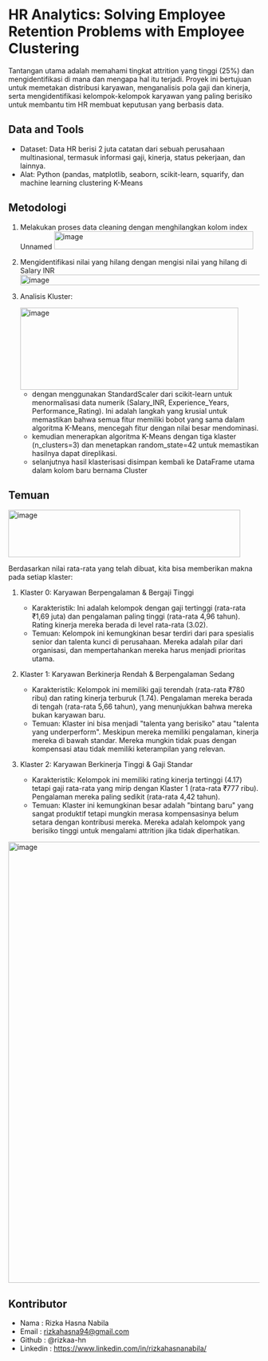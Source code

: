 # HR Analytics: Solving Employee Retention Problems with Employee Clustering

Tantangan utama adalah memahami tingkat attrition yang tinggi (25%) dan mengidentifikasi di mana dan mengapa hal itu terjadi. Proyek ini bertujuan untuk memetakan distribusi karyawan, menganalisis pola gaji dan kinerja, serta mengidentifikasi kelompok-kelompok karyawan yang paling berisiko untuk membantu tim HR membuat keputusan yang berbasis data.

## Data and Tools
- Dataset: Data HR berisi 2 juta catatan dari sebuah perusahaan multinasional, termasuk informasi gaji, kinerja, status pekerjaan, dan lainnya.
- Alat: Python (pandas, matplotlib, seaborn, scikit-learn, squarify, dan machine learning clustering K-Means

## Metodologi
1. Melakukan proses data cleaning dengan menghilangkan kolom index Unnamed
   <img width="399" height="36" alt="image" src="https://github.com/user-attachments/assets/edb5ff9f-b3ce-49f6-80ce-b557a010c3d3" />

3. Mengidentifikasi nilai yang hilang dengan mengisi nilai yang hilang di Salary INR
   <img width="664" height="21" alt="image" src="https://github.com/user-attachments/assets/3dc8ffd8-7314-4538-b3ff-1f75db638162" />

5. Analisis Kluster:
   
   <img width="437" height="165" alt="image" src="https://github.com/user-attachments/assets/2897184e-6c52-45e1-8e24-abef057872cf" />

   - dengan menggunakan StandardScaler dari scikit-learn untuk menormalisasi data numerik (Salary_INR, Experience_Years, Performance_Rating). Ini adalah langkah yang krusial untuk memastikan bahwa semua fitur memiliki bobot yang sama dalam algoritma K-Means, mencegah fitur dengan nilai besar mendominasi.
   - kemudian menerapkan algoritma K-Means dengan tiga klaster (n_clusters=3) dan menetapkan random_state=42 untuk memastikan hasilnya dapat direplikasi.
   - selanjutnya hasil klasterisasi disimpan kembali ke DataFrame utama dalam kolom baru bernama Cluster

## Temuan 
<img width="465" height="95" alt="image" src="https://github.com/user-attachments/assets/7122f0d0-35d5-4fcc-8f36-9f7e102038c9" />

Berdasarkan nilai rata-rata yang telah dibuat, kita bisa memberikan makna pada setiap klaster:
1. Klaster 0: Karyawan Berpengalaman & Bergaji Tinggi
   - Karakteristik: Ini adalah kelompok dengan gaji tertinggi (rata-rata ₹1,69 juta) dan pengalaman paling tinggi (rata-rata 4,96 tahun). Rating kinerja mereka berada di level rata-rata (3.02).
   - Temuan: Kelompok ini kemungkinan besar terdiri dari para spesialis senior dan talenta kunci di perusahaan. Mereka adalah pilar dari organisasi, dan mempertahankan mereka harus menjadi prioritas utama.

2. Klaster 1: Karyawan Berkinerja Rendah & Berpengalaman Sedang
   - Karakteristik: Kelompok ini memiliki gaji terendah (rata-rata ₹780 ribu) dan rating kinerja terburuk (1.74). Pengalaman mereka berada di tengah (rata-rata 5,66 tahun), yang menunjukkan bahwa mereka bukan karyawan baru.
   - Temuan: Klaster ini bisa menjadi "talenta yang berisiko" atau "talenta yang underperform". Meskipun mereka memiliki pengalaman, kinerja mereka di bawah standar. Mereka mungkin tidak puas dengan kompensasi atau tidak memiliki keterampilan yang relevan.

3. Klaster 2: Karyawan Berkinerja Tinggi & Gaji Standar
   - Karakteristik: Kelompok ini memiliki rating kinerja tertinggi (4.17) tetapi gaji rata-rata yang mirip dengan Klaster 1 (rata-rata ₹777 ribu). Pengalaman mereka paling sedikit (rata-rata 4,42 tahun).
   - Temuan: Klaster ini kemungkinan besar adalah "bintang baru" yang sangat produktif tetapi mungkin merasa kompensasinya belum setara dengan kontribusi mereka. Mereka adalah kelompok yang berisiko tinggi untuk mengalami attrition jika tidak diperhatikan.

<img width="965" height="885" alt="image" src="https://github.com/user-attachments/assets/3932ac7e-0d86-4c4f-ae73-fdc30733829e" />

## Kontributor
- Nama :  Rizka Hasna Nabila
- Email : rizkahasna94@gmail.com
- Github : @rizkaa-hn
- Linkedin : https://www.linkedin.com/in/rizkahasnanabila/ 

